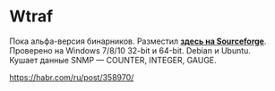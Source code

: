 # Wtraf

Пока альфа-версия бинарников. Разместил [**здесь на Sourceforge**](https://sourceforge.net/projects/wtraf/files/).  
Проверено на Windows 7/8/10 32-bit и 64-bit. Debian и Ubuntu.  
Кушает данные SNMP — COUNTER, INTEGER, GAUGE.

https://habr.com/ru/post/358970/